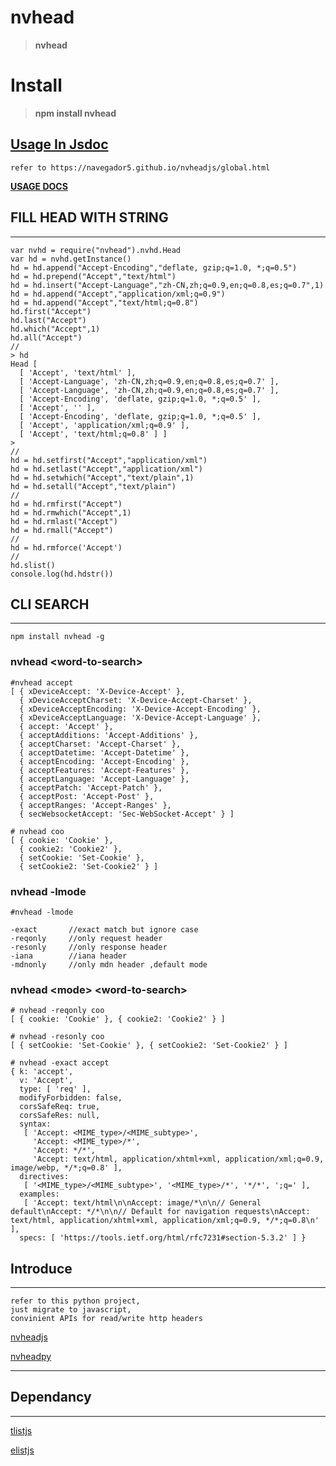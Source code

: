 # nvhead
>__nvhead__

# Install

>__npm install nvhead__


## [Usage In Jsdoc](https://navegador5.github.io/nvheadjs/global.html#)

    refer to https://navegador5.github.io/nvheadjs/global.html

**[USAGE DOCS](https://navegador5.github.io/nvheadjs/global.html#)**


## FILL HEAD WITH STRING
------------------------

    var nvhd = require("nvhead").nvhd.Head
    var hd = nvhd.getInstance()
    hd = hd.append("Accept-Encoding","deflate, gzip;q=1.0, *;q=0.5")
    hd = hd.prepend("Accept","text/html")
    hd = hd.insert("Accept-Language","zh-CN,zh;q=0.9,en;q=0.8,es;q=0.7",1)
    hd = hd.append("Accept","application/xml;q=0.9")
    hd = hd.append("Accept","text/html;q=0.8")
    hd.first("Accept")
    hd.last("Accept")
    hd.which("Accept",1)
    hd.all("Accept")
    //
    > hd
    Head [
      [ 'Accept', 'text/html' ],
      [ 'Accept-Language', 'zh-CN,zh;q=0.9,en;q=0.8,es;q=0.7' ],
      [ 'Accept-Language', 'zh-CN,zh;q=0.9,en;q=0.8,es;q=0.7' ],
      [ 'Accept-Encoding', 'deflate, gzip;q=1.0, *;q=0.5' ],
      [ 'Accept', '' ],
      [ 'Accept-Encoding', 'deflate, gzip;q=1.0, *;q=0.5' ],
      [ 'Accept', 'application/xml;q=0.9' ],
      [ 'Accept', 'text/html;q=0.8' ] ]
    >
    //
    hd = hd.setfirst("Accept","application/xml")
    hd = hd.setlast("Accept","application/xml")
    hd = hd.setwhich("Accept","text/plain",1)
    hd = hd.setall("Accept","text/plain")
    //
    hd = hd.rmfirst("Accept")
    hd = hd.rmwhich("Accept",1)
    hd = hd.rmlast("Accept")
    hd = hd.rmall("Accept")
    //
    hd = hd.rmforce('Accept')
    //
    hd.slist()
    console.log(hd.hdstr())



## CLI SEARCH
-------------

    npm install nvhead -g

### nvhead \<word-to-search\>

    #nvhead accept
    [ { xDeviceAccept: 'X-Device-Accept' },
      { xDeviceAcceptCharset: 'X-Device-Accept-Charset' },
      { xDeviceAcceptEncoding: 'X-Device-Accept-Encoding' },
      { xDeviceAcceptLanguage: 'X-Device-Accept-Language' },
      { accept: 'Accept' },
      { acceptAdditions: 'Accept-Additions' },
      { acceptCharset: 'Accept-Charset' },
      { acceptDatetime: 'Accept-Datetime' },
      { acceptEncoding: 'Accept-Encoding' },
      { acceptFeatures: 'Accept-Features' },
      { acceptLanguage: 'Accept-Language' },
      { acceptPatch: 'Accept-Patch' },
      { acceptPost: 'Accept-Post' },
      { acceptRanges: 'Accept-Ranges' },
      { secWebsocketAccept: 'Sec-WebSocket-Accept' } ]

    # nvhead coo
    [ { cookie: 'Cookie' },
      { cookie2: 'Cookie2' },
      { setCookie: 'Set-Cookie' },
      { setCookie2: 'Set-Cookie2' } ]


### nvhead -lmode
    
    #nvhead -lmode
   
    -exact       //exact match but ignore case
    -reqonly     //only request header
    -resonly     //only response header
    -iana        //iana header
    -mdnonly     //only mdn header ,default mode


### nvhead \<mode\> \<word-to-search\>

    # nvhead -reqonly coo
    [ { cookie: 'Cookie' }, { cookie2: 'Cookie2' } ]

    # nvhead -resonly coo
    [ { setCookie: 'Set-Cookie' }, { setCookie2: 'Set-Cookie2' } ]

    # nvhead -exact accept
    { k: 'accept',
      v: 'Accept',
      type: [ 'req' ],
      modifyForbidden: false,
      corsSafeReq: true,
      corsSafeRes: null,
      syntax:
       [ 'Accept: <MIME_type>/<MIME_subtype>',
         'Accept: <MIME_type>/*',
         'Accept: */*',
         'Accept: text/html, application/xhtml+xml, application/xml;q=0.9, image/webp, */*;q=0.8' ],
      directives:
       [ '<MIME_type>/<MIME_subtype>', '<MIME_type>/*', '*/*', ';q=' ],
      examples:
       [ 'Accept: text/html\n\nAccept: image/*\n\n// General default\nAccept: */*\n\n// Default for navigation requests\nAccept: text/html, application/xhtml+xml, application/xml;q=0.9, */*;q=0.8\n' ],
      specs: [ 'https://tools.ietf.org/html/rfc7231#section-5.3.2' ] }


## Introduce
-------------
  
    refer to this python project,
    just migrate to javascript,
    convinient APIs for read/write http headers 

[nvheadjs](https://github.com/navegador5/nvheadjs)

[nvheadpy](https://github.com/ihgazni2/nvhead)

----------------------------------------------



## Dependancy
-------------

[tlistjs](https://github.com/navegador5/tlistjs)

[elistjs](https://github.com/ihgazni2/elistjs)
